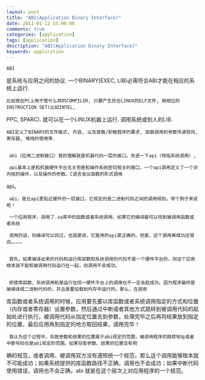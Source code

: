 ```yaml
---
layout: post
title: "ABI(Application Binary Interface)"
date: 2011-01-12 15:00:00 
comments: true
categories: [application]
tags: [application]
description: "ABI(Application Binary Interface)"
keywords: application
---
```



 
  
   
    ABI
是系统与应用之间的协议. 一个BINARY(EXEC, LIB)必需符合ABI才能在相应的系统上运行.
    
    比如我在PC上用不管什么样的COMPILER, 只要产生符合LINUX的ELF文件, 用相应的INSTRUCTION SET(比如INTEL, 
PPC, SPARC). 就可以在一个LINUX机器上运行. 调用系统或别人的LIB.
    
    ABI定义了BINARY的文件格式, 内容, 以及装载/卸载程序的要求, 函数调用的参数传递规则, 寄存器, 堆栈的使用等.
    
    
     abi（应用二进制接口）我的理解就是机器代码一层的接口。先说一下api（特指系统调用）,
     
     api基本上是和机器硬件平台无关但是和操作系统密切相关的接口，一个api调用定义了一个对内核的操作，以及操作的参数。C语言会议函数的形式调用
api。
     
     
     abi，是比api更贴近硬件的一层接口，它规定的是二进制代码之间的调用规则。举个例子来说吧！
     
     一个应用程序，调用了.so库中的函数或者系统调用，如果它的编译器可以找到被调用函数或者系统
     
     调用的话，则编译可以同过，也就是说，它是用的api是正确的。但是，这个调用离成功还很远。。。。。
     
     
     首先，如果编译出来的代码和运行库函数和系统调用的代码不是一个硬件平台的，则这个应用根本就不能和被调用代码运行在一起，则调用不会成功。
     
     
     即使库函数、系统调用和是运行在同一硬件平台上的调用也不一定会趁成功。因为程序最终是被编译成二进制代码的，并且是要加载到内存中运行的。那么，在调用
库函数或者系统调用的时候，应用要先要以库函数或者系统调用指定的方式和位置（内存或者寄存器）设置参数，然后通过中断或者其他方式跳转到被调用代码的起
始处进行执行，被调用代码从指定位置去到参数，处理完毕之后再将结果放到指定的位置，最后应用再到指定的地方取回结果，调用完毕！
    
    
     我认为这个过程中，存放参数和结果的位置属于abi规定的范围，被调用程序的跳转地址或者中断号码也是abi规定的范围。如果存取参数、结果的位置没有明
确的规范，或者调用、被调用双方没有遵照统一个规范，那么这个调用能够根本就不可能成功；如果系统提供的库函数路径不正确，调用也不会成功；如果中断代码
使用错误，调用也不会正确。abi 就是在这个层次上对应用程序的一个规范。
    
   
  
 


